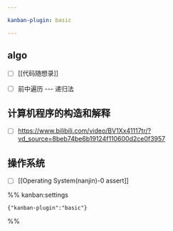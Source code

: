 ```yaml
---

kanban-plugin: basic

---
```


## algo

- [ ] [[代码随想录]]
- [ ] 前中遍历 --- 递归法


## 计算机程序的构造和解释

- [ ] https://www.bilibili.com/video/BV1Xx41117tr/?vd_source=8beb74be6b19124f110600d2ce0f3957


## 操作系统

- [ ] [[Operating System(nanjin)-0 assert]]




%% kanban:settings
```
{"kanban-plugin":"basic"}
```
%%